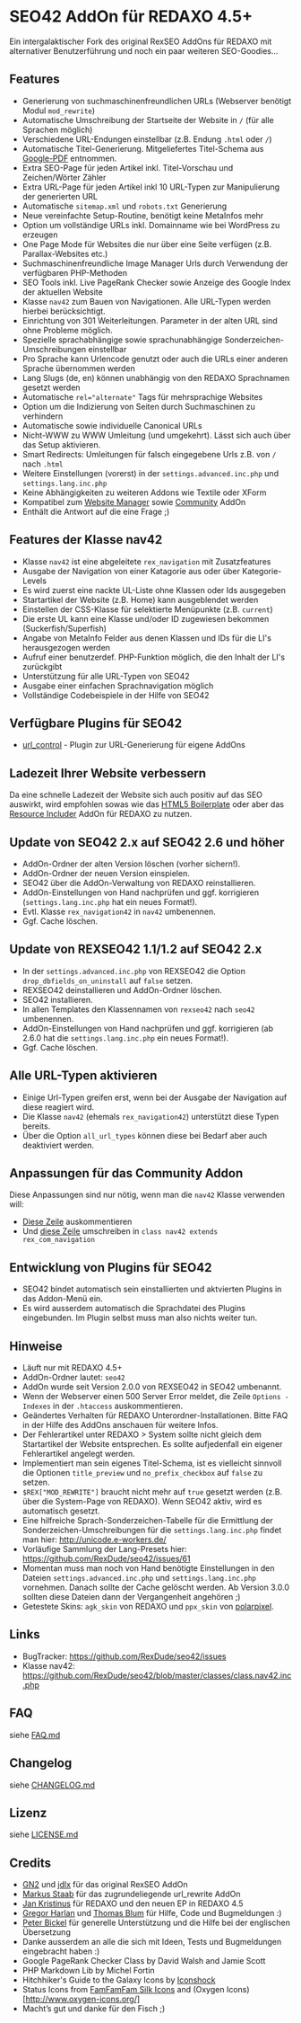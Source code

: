 SEO42 AddOn für REDAXO 4.5+
===========================

Ein intergalaktischer Fork des original RexSEO AddOns für REDAXO mit alternativer Benutzerführung und noch ein paar weiteren SEO-Goodies...

Features
--------

* Generierung von suchmaschinenfreundlichen URLs (Webserver benötigt Modul `mod_rewrite`)
* Automatische Umschreibung der Startseite der Website in `/` (für alle Sprachen möglich)
* Verschiedene URL-Endungen einstellbar (z.B. Endung `.html` oder `/`)
* Automatische Titel-Generierung. Mitgeliefertes Titel-Schema aus [Google-PDF](http://www.google.de/webmasters/docs/einfuehrung-in-suchmaschinenoptimierung.pdf) entnommen.
* Extra SEO-Page für jeden Artikel inkl. Titel-Vorschau und Zeichen/Wörter Zähler
* Extra URL-Page für jeden Artikel inkl 10 URL-Typen zur Manipulierung der generierten URL
* Automatische `sitemap.xml` und `robots.txt` Generierung
* Neue vereinfachte Setup-Routine, benötigt keine MetaInfos mehr
* Option um vollständige URLs inkl. Domainname wie bei WordPress zu erzeugen
* One Page Mode für Websites die nur über eine Seite verfügen (z.B. Parallax-Websites etc.)
* Suchmaschinenfreundliche Image Manager Urls durch Verwendung der verfügbaren PHP-Methoden
* SEO Tools inkl. Live PageRank Checker sowie Anzeige des Google Index der aktuellen Website
* Klasse `nav42` zum Bauen von Navigationen. Alle URL-Typen werden hierbei berücksichtigt.
* Einrichtung von 301 Weiterleitungen. Parameter in der alten URL sind ohne Probleme möglich.
* Spezielle sprachabhängige sowie sprachunabhängige Sonderzeichen-Umschreibungen einstellbar
* Pro Sprache kann Urlencode genutzt oder auch die URLs einer anderen Sprache übernommen werden
* Lang Slugs (de, en) können unabhängig von den REDAXO Sprachnamen gesetzt werden
* Automatische `rel="alternate"` Tags für mehrsprachige Websites
* Option um die Indizierung von Seiten durch Suchmaschinen zu verhindern
* Automatische sowie individuelle Canonical URLs
* Nicht-WWW zu WWW Umleitung (und umgekehrt). Lässt sich auch über das Setup aktivieren.
* Smart Redirects: Umleitungen für falsch eingegebene Urls z.B. von `/` nach `.html`
* Weitere Einstellungen (vorerst) in der `settings.advanced.inc.php` und `settings.lang.inc.php`
* Keine Abhängigkeiten zu weiteren Addons wie Textile oder XForm
* Kompatibel zum [Website Manager](https://github.com/RexDude/website_manager) sowie [Community](https://github.com/dergel/redaxo4_community) AddOn
* Enthält die Antwort auf die eine Frage ;)

Features der Klasse nav42
-------------------------

* Klasse `nav42` ist eine abgeleitete `rex_navigation` mit Zusatzfeatures
* Ausgabe der Navigation von einer Katagorie aus oder über Kategorie-Levels
* Es wird zuerst eine nackte UL-Liste ohne Klassen oder Ids ausgegeben
* Startartikel der Website (z.B. Home) kann ausgeblendet werden
* Einstellen der CSS-Klasse für selektierte Menüpunkte (z.B. `current`)
* Die erste UL kann eine Klasse und/oder ID zugewiesen bekommen (Suckerfish/Superfish)
* Angabe von MetaInfo Felder aus denen Klassen und IDs für die LI's herausgezogen werden
* Aufruf einer benutzerdef. PHP-Funktion möglich, die den Inhalt der LI's zurückgibt
* Unterstützung für alle URL-Typen von SEO42
* Ausgabe einer einfachen Sprachnavigation möglich
* Vollständige Codebeispiele in der Hilfe von SEO42

Verfügbare Plugins für SEO42
----------------------------

* [url_control](https://github.com/tbaddade/redaxo_plugin_url_control) - Plugin zur URL-Generierung für eigene AddOns

Ladezeit Ihrer Website verbessern
---------------------------------

Da eine schnelle Ladezeit der Website sich auch positiv auf das SEO auswirkt, wird empfohlen sowas wie das [HTML5 Boilerplate](http://html5boilerplate.com/) oder aber das [Resource Includer](https://github.com/RexDude/resource_includer) AddOn für REDAXO zu nutzen.

Update von SEO42 2.x auf SEO42 2.6 und höher
--------------------------------------------

* AddOn-Ordner der alten Version löschen (vorher sichern!).
* AddOn-Ordner der neuen Version einspielen.
* SEO42 über die AddOn-Verwaltung von REDAXO reinstallieren.
* AddOn-Einstellungen von Hand nachprüfen und ggf. korrigieren (`settings.lang.inc.php` hat ein neues Format!).
* Evtl. Klasse `rex_navigation42` in `nav42` umbenennen. 
* Ggf. Cache löschen.

Update von REXSEO42 1.1/1.2 auf SEO42 2.x
-----------------------------------------

* In der `settings.advanced.inc.php` von REXSEO42 die Option `drop_dbfields_on_uninstall` auf `false` setzen.
* REXSEO42 deinstallieren und AddOn-Ordner löschen.
* SEO42 installieren.
* In allen Templates den Klassennamen von `rexseo42` nach `seo42` umbenennen.
* AddOn-Einstellungen von Hand nachprüfen und ggf. korrigieren (ab 2.6.0 hat die `settings.lang.inc.php` ein neues Format!).
* Ggf. Cache löschen.

Alle URL-Typen aktivieren
-------------------------

* Einige Url-Typen greifen erst, wenn bei der Ausgabe der Navigation auf diese reagiert wird.
* Die Klasse `nav42` (ehemals `rex_navigation42`) unterstützt diese Typen bereits.
* Über die Option `all_url_types` können diese bei Bedarf aber auch deaktiviert werden.

Anpassungen für das Community Addon
-----------------------------------

Diese Anpassungen sind nur nötig, wenn man die `nav42` Klasse verwenden will:

* [Diese Zeile](https://github.com/dergel/redaxo4_community/blob/master/plugins/auth/config.inc.php#L19) auskommentieren
* Und [diese Zeile](https://github.com/RexDude/seo42/blob/master/classes/class.nav42.inc.php#L3) umschreiben in `class nav42 extends rex_com_navigation`

Entwicklung von Plugins für SEO42
---------------------------------

* SEO42 bindet automatisch sein einstallierten und aktvierten Plugins in das Addon-Menü ein.
* Es wird ausserdem automatisch die Sprachdatei des Plugins eingebunden. Im Plugin selbst muss man also nichts weiter tun.

Hinweise
--------

* Läuft nur mit REDAXO 4.5+
* AddOn-Ordner lautet: `seo42`
* AddOn wurde seit Version 2.0.0 von REXSEO42 in SEO42 umbenannt.
* Wenn der Webserver einen 500 Server Error meldet, die Zeile `Options -Indexes` in der `.htaccess` auskommentieren.
* Geändertes Verhalten für REDAXO Unterordner-Installationen. Bitte FAQ in der Hilfe des AddOns anschauen für weitere Infos.
* Der Fehlerartikel unter REDAXO > System sollte nicht gleich dem Startartikel der Website entsprechen. Es sollte aufjedenfall ein eigener Fehlerartikel angelegt werden.
* Implementiert man sein eigenes Titel-Schema, ist es vielleicht sinnvoll die Optionen `title_preview` und `no_prefix_checkbox` auf `false` zu setzen.
* `$REX["MOD_REWRITE"]` braucht nicht mehr auf `true` gesetzt werden (z.B. über die System-Page von REDAXO). Wenn SEO42 aktiv, wird es automatisch gesetzt.
* Eine hilfreiche Sprach-Sonderzeichen-Tabelle für die Ermittlung der Sonderzeichen-Umschreibungen für die `settings.lang.inc.php` findet man hier: <http://unicode.e-workers.de/>
* Vorläufige Sammlung der Lang-Presets hier: <https://github.com/RexDude/seo42/issues/61>
* Momentan muss man noch von Hand benötigte Einstellungen in den Dateien `settings.advanced.inc.php` und `settings.lang.inc.php` vornehmen. Danach sollte der Cache gelöscht werden. Ab Version 3.0.0 sollten diese Dateien dann der Vergangenheit angehören ;)
* Getestete Skins: `agk_skin` von REDAXO und `ppx_skin` von [polarpixel](https://github.com/polarpixel).

Links
-----

* BugTracker: <https://github.com/RexDude/seo42/issues>
* Klasse nav42: <https://github.com/RexDude/seo42/blob/master/classes/class.nav42.inc.php>


FAQ
---

siehe [FAQ.md](FAQ.md)

Changelog
---------

siehe [CHANGELOG.md](CHANGELOG.md)

Lizenz
------

siehe [LICENSE.md](LICENSE.md)

Credits
-------

* [GN2](https://github.com/gn2netwerk) und [jdlx](https://github.com/jdlx) für das original RexSEO AddOn
* [Markus Staab](https://github.com/staabm) für das zugrundeliegende url_rewrite AddOn
* [Jan Kristinus](http://github.com/dergel) für REDAXO und den neuen EP in REDAXO 4.5
* [Gregor Harlan](https://github.com/gharlan) und [Thomas Blum](https://github.com/tbaddade) für Hilfe, Code und Bugmeldungen :)
* [Peter Bickel](https://github.com/polarpixel) für generelle Unterstützung und die Hilfe bei der englischen Übersetzung
* Danke ausserdem an alle die sich mit Ideen, Tests und Bugmeldungen eingebracht haben :)
* Google PageRank Checker Class by David Walsh and Jamie Scott
* PHP Markdown Lib by Michel Fortin
* Hitchhiker's Guide to the Galaxy Icons by [Iconshock](http://www.iconarchive.com/artist/iconshock.html)
* Status Icons from [FamFamFam Silk Icons](http://www.famfamfam.com/lab/icons/silk/) and (Oxygen Icons)[http://www.oxygen-icons.org/]
* Macht’s gut und danke für den Fisch ;)

